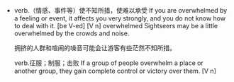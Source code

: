 - verb.（情感、事件等）使不知所措，使难以承受
  If you are overwhelmed by a feeling or event, it affects you very strongly, and you do not know how to deal with it.   [be V-ed]  [V n]
  overwhelmed
  Sightseers may be a little overwhelmed by the crowds and noise.
  
  拥挤的人群和喧闹的噪音可能会让游客有些茫然不知所措。
  
  verb.征服；制服；击败
  If a group of people overwhelm a place or another group, they gain complete control or victory over them.   [V n]